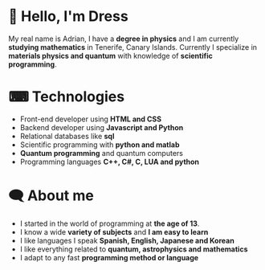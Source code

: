 # 🔭 Hello, I'm  Dress 
My real name is Adrian, I have a **degree in physics** and I am currently **studying mathematics** in Tenerife, Canary Islands. Currently I specialize in **materials physics and quantum** with knowledge of **scientific programming**.

# ⌨ Technologies

- Front-end developer using **HTML and CSS**
- Backend developer using **Javascript and Python**
- Relational databases like **sql**
- Scientific programming with **python and matlab**
- **Quantum programming** and quantum computers
- Programming languages **C++, C#, C, LUA and python**

# 🗨 About me

- I started in the world of programming at **the age of 13**.
- I know a wide **variety of subjects** and **I am easy to learn**
- I like languages I speak **Spanish, English, Japanese and Korean**
- I like everything related to **quantum, astrophysics and mathematics**
- I adapt to any fast **programming method or language**



